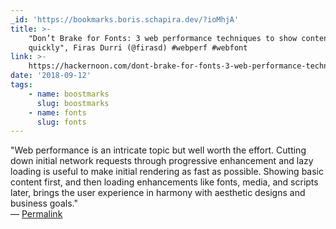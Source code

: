 ```yaml
---
_id: 'https://bookmarks.boris.schapira.dev/?ioMhjA'
title: >-
    "Don’t Brake for Fonts: 3 web performance techniques to show content
    quickly", Firas Durri (@firasd) #webperf #webfont
link: >-
    https://hackernoon.com/dont-brake-for-fonts-3-web-performance-techniques-to-show-content-quickly-fdefcd0d2028
date: '2018-09-12'
tags:
    - name: boostmarks
      slug: boostmarks
    - name: fonts
      slug: fonts
---
```


&quot;Web performance is an intricate topic but well worth the effort. Cutting
down initial network requests through progressive enhancement and lazy loading
is useful to make initial rendering as fast as possible. Showing basic content
first, and then loading enhancements like fonts, media, and scripts later,
brings the user experience in harmony with aesthetic designs and business
goals.&quot; <br>&#8212;
<a href="https://bookmarks.boris.schapira.dev/?ioMhjA" title="Permalink">Permalink</a>
